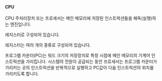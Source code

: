 #### CPU

CPU 주처리장치 또는 프로세서는 메인 메모리에 저장된 인스트럭션들을 해독(실행)하는 엔진입니다.

레지스터로 구성되어 있습니다.

레지스터는 여러 개의 종류로 구성되어 있습니다.

프로그램 카운터(PC)는 워드 크기의 저장장치로 특정 시점에 메인 메모리의 기계어 인스트럭션을 가리킵니다. 시스템의 전원이 공급되는 동안 프로세서는 프로그램 카운터가 가리키는 곳의 인스트럭션을 반복적으로 실행하고 PC값이 다음 인스트럭션의 위치를 가리키도록 합니다.